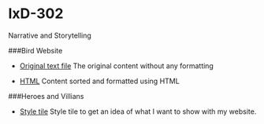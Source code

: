 # IxD-302
Narrative and Storytelling

###Bird Website

- [Original text file](https://Hannah02.github.io/IxD-302/finding-an-extinct-new-zealand-bird.txt)
The original content without any formatting

- [HTML](https://Hannah02.github.io/IxD-302/finding-an-extinct-new-zealand-bird.html)
Content sorted and formatted using HTML


###Heroes and Villians

- [Style tile](https://niice.co/m/94ca86dbd05687d149b4b5aea6fbe644)
Style tile to get an idea of what I want to show with my website.
